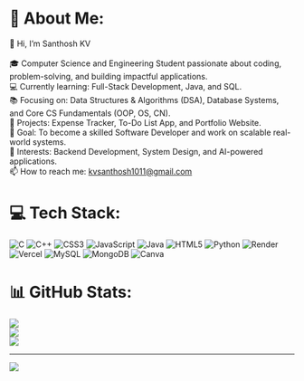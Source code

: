 # 💫 About Me:
👋 Hi, I’m Santhosh KV<br><br>🎓 Computer Science and Engineering Student passionate about coding, problem-solving, and building impactful applications.<br>💻 Currently learning: Full-Stack Development, Java, and SQL.<br>📚 Focusing on: Data Structures & Algorithms (DSA), Database Systems, and Core CS Fundamentals (OOP, OS, CN).<br>🚀 Projects: Expense Tracker, To-Do List App, and Portfolio Website.<br>🎯 Goal: To become a skilled Software Developer and work on scalable real-world systems.<br>🌱 Interests: Backend Development, System Design, and AI-powered applications.<br>📫 How to reach me: kvsanthosh1011@gmail.com


# 💻 Tech Stack:
![C](https://img.shields.io/badge/c-%2300599C.svg?style=for-the-badge&logo=c&logoColor=white) ![C++](https://img.shields.io/badge/c++-%2300599C.svg?style=for-the-badge&logo=c%2B%2B&logoColor=white) ![CSS3](https://img.shields.io/badge/css3-%231572B6.svg?style=for-the-badge&logo=css3&logoColor=white) ![JavaScript](https://img.shields.io/badge/javascript-%23323330.svg?style=for-the-badge&logo=javascript&logoColor=%23F7DF1E) ![Java](https://img.shields.io/badge/java-%23ED8B00.svg?style=for-the-badge&logo=openjdk&logoColor=white) ![HTML5](https://img.shields.io/badge/html5-%23E34F26.svg?style=for-the-badge&logo=html5&logoColor=white) ![Python](https://img.shields.io/badge/python-3670A0?style=for-the-badge&logo=python&logoColor=ffdd54) ![Render](https://img.shields.io/badge/Render-%46E3B7.svg?style=for-the-badge&logo=render&logoColor=white) ![Vercel](https://img.shields.io/badge/vercel-%23000000.svg?style=for-the-badge&logo=vercel&logoColor=white) ![MySQL](https://img.shields.io/badge/mysql-4479A1.svg?style=for-the-badge&logo=mysql&logoColor=white) ![MongoDB](https://img.shields.io/badge/MongoDB-%234ea94b.svg?style=for-the-badge&logo=mongodb&logoColor=white) ![Canva](https://img.shields.io/badge/Canva-%2300C4CC.svg?style=for-the-badge&logo=Canva&logoColor=white)
# 📊 GitHub Stats:
![](https://github-readme-stats.vercel.app/api?username=santhoshkv102003&theme=tokyonight&hide_border=false&include_all_commits=false&count_private=false)<br/>
![](https://nirzak-streak-stats.vercel.app/?user=santhoshkv102003&theme=tokyonight&hide_border=false)<br/>
![](https://github-readme-stats.vercel.app/api/top-langs/?username=santhoshkv102003&theme=tokyonight&hide_border=false&include_all_commits=false&count_private=false&layout=compact)

---
[![](https://visitcount.itsvg.in/api?id=santhoshkv102003&icon=0&color=0)](https://visitcount.itsvg.in)

<!-- Proudly created with GPRM ( https://gprm.itsvg.in ) -->

